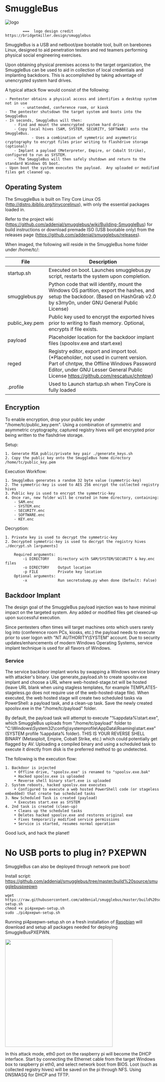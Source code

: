 # SmuggleBus
![logo](logo.png)

            ===  logo design credit  https://bridgetmiller.design/smugglebus

SmuggleBus is a USB and netboot/pxe bootable tool, built on barebones Linux, designed to aid penetration testers and red teamers performing physical social engineering exercises. 

Upon obtaining physical premises access to the target organization, the SmuggleBus can be used to aid in collection of local credentials and implanting backdoors. This is accomplished by taking advantage of unencrypted system hard drives. 

A typical attack flow would consist of the following:

	- Pentester obtains a physical access and identifies a desktop system not in use
            - unattended, conference room, or kiosk 
	- The pentester shutsdown the target system and boots into the SmuggleBus
	- In seconds, SmuggleBus will then:
		- Find and mount the unencrypted system hard drive
		- Copy local hives (SAM, SYSTEM, SECURITY, SOFTWARE) onto the SmuggleBus.
                - Uses a combination of symmetric and asymmetric cryptography to encrypt files prior writing to flashdrive storage (optional)
		- Implant a payload (Meterpreter, Empire, or Cobalt Strike), configured to run as SYSTEM. 
		- The SmuggleBus will then safely shutdown and return to the standard Windows OS boot. 
	- Upon boot the system executes the payload.  Any uploaded or modified files get cleaned up.



## Operating System
The SmuggleBus is built on Tiny Core Linux OS (http://distro.ibiblio.org/tinycorelinux), with only the essential packages loaded in. 

Refer to the project wiki (https://github.com/addenial/smugglebus/wiki/Building-SmuggleBus) for build instructions or  download premade ISO (USB bootable only) from the releases page (https://github.com/addenial/smugglebus/releases).

When imaged, the following will reside in the SmuggleBus home folder under /home/tc/:

| File | Description |
| --- | --- |
|startup.sh| Executed on boot. Launches smugglebus.py script, restarts the system upon completion.|
|smugglebus.py|	Python code that will identify, mount the Windows OS partition, export the hashes, and setup the backdoor. (Based on HashGrab v2.0 by s3my0n, under GNU General Public License)|
|public_key.pem| Public key used to encrypt the exported hives prior to writing to flash memory. Optional, encrypts if file exists. |
|payload| Placeholder location for the backdoor implant files (spoolsv.exe and start.exe)|
|reged|	Registry editor, export and import tool. (*Placeholder, not used in current version. Part of chntpw, the Offline Windows Password Editor, under GNU Lesser General Public License https://github.com/rescatux/chntpw)|
|.profile| Used to Launch startup.sh when TinyCore is fully loaded|


## Encryption
To enable encryption, drop your public key under "/home/tc/public_key.pem". Using a combination of symmetric and asymmetric cryptography, captured registry hives will get encrypted prior being written to the flashdrive storage. 

Setup:

    1. Generate RSA public/private key pair ./generate_keys.sh
    2. Copy the public key onto the SmuggleBus home directory /home/tc/public_key.pem
		
Execution Workflow:

	1. SmuggleBus generates a random 32 byte value (symmetric-key)
	2. The symmetric-key is used to AES 256 encrypt the collected registry hives
	3. Public key is used to encrypt the symmetric-key
	4. Once ran, new folder will be created in home directory, containing:
		- SAM.enc
		- SYSTEM.enc
		- SECURITY.enc
		- SOFTWARE.enc
		- KEY.enc

Decryption:

    1. Private key is used to decrypt the symmetric-key
    2. Decrypted symmetric-key is used to decrypt the registry hives ./decrypt.sh [arguments]
		
		Required arguments:
			-i DIRECTORY    Directory with SAM/SYSTEM/SECURITY & key.enc files    
			-o DIRECTORY    Output location                                       
			-p FILE         Private key location                                  
		Optional arguments:
			-x              Run secretsdump.py when done (Default: False) 
		
		
## Backdoor Implant
The design goal of the SmuggleBus payload injection was to have minimal impact on the targeted system. Any added or modified files get cleaned-up upon successful execution. 

Since pentesters often times will target machines onto which users rarely log into (conference room PCs, kiosks, etc.) the payload needs to execute prior to user logon with "NT AUTHORITY\SYSTEM" account. Due to security updates/enhancements of modern Windows Operating Systems, service implant technique is used for all flavors of Windows. 

### Service
The service backdoor implant works by swapping a Windows service binary with attacker's binary. Use generate_payload.sh to create spoolsv.exe implant and choose a URL where web-hosted-stage.txt will be hosted (leave URL blank when using stagless templates, for example TEMPLATE5-stageless.go does not require use of the web-hosted-stage file). When executed, the web hosted stage will create two scheduled tasks via PowerShell: a payload task, and a clean-up task. Save the newly created spoolsv.exe in the "/home/tc/payload" folder. 


By default, the payload task will attempt to execute "%appdata%\start.exe", which SmuggleBus uploads from "/home/tc/payload" folder to "C:\Windows\System32\config\systemprofile\AppData\Roaming\start.exe" (SYSTEM profile %appdata% folder). THIS IS YOUR REVERSE SHELL BINARY (Metasploit, Empire, Cobalt Strike, etc.) which could potentially get flagged by AV. Uploading a compiled binary and using a scheduled task to execute it directly from disk is the preferred method to go undetected.


The following is the execution flow:

	1. Backdoor is injected
		• Offline drive, "spoolsv.exe" is renamed to "spoolsv.exe.bak"
		• Hacked spoolsv.exe is uploaded
		• Reverse shell binary start.exe is uploaded
	2. System reboots, hacked spoolsv.exe executes
		• Configured to execute a web hosted PowerShell code (or stageless embedded) that create two scheduled tasks
	3. New Scheduled Task is created (payload)
		• Executes start.exe as SYSTEM 
	4. 2nd task is created (clean-up)
		• Cleans up the scheduled tasks
		• Deletes hacked spoolsv.exe and restores original exe
		• Fixes temporarily modified service permissions
		• Service is started, resumes normal operation


Good luck, and hack the planet!



# No USB ports to plug in? PXEPWN

SmuggleBus can also be deployed through network pxe boot!

Install script:
https://github.com/addenial/smugglebus/tree/master/build%20source/smugglebuspxepwn

```
wget https://raw.githubusercontent.com/addenial/smugglebus/master/build%20source/smugglebuspxepwn/pi4pxepwn-setup.sh
chmod +x pi4pxepwn-setup.sh
sudo ./pi4pxepwn-setup.sh
```

Running pi4pxepwn-setup.sh on a fresh installation of <a href="https://www.raspberrypi.org/downloads/raspbian/">Raspbian</a> will download and setup all packages needed for deploying SmuggleBusPXEPWN. 

<img src="https://github.com/addenial/smugglebus/blob/master/build%20source/smugglebus/images/s7.png" width="350">

In this attack mode, eth0 port on the raspberry pi will become the DHCP interface. Start by connecting the Ethernet cable from the target Windows box to raspberry pi eth0, and select network boot from BIOS. Loot (such as collected registry hives) will be saved on the pi through NFS. Using DNSMASQ for DHCP and TFTP. 






